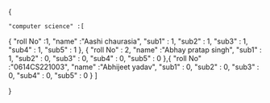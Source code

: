{

    "computer science" :[
{
    "roll No" :1,
    "name" :"Aashi chaurasia",
    "sub1" : 1,
    "sub2" : 1,
    "sub3" : 1,
    "sub4" : 1,
    "sub5" : 1
},
{
    "roll No" : 2,
    "name" :"Abhay pratap singh",
    "sub1" : 1,
    "sub2" : 0,
    "sub3" : 0,
    "sub4" : 0,
    "sub5" : 0
},{
    "roll No" :"0614CS221003",
    "name" :"Abhijeet yadav",
    "sub1" : 0,
    "sub2" : 0,
    "sub3" : 0,
    "sub4" : 0,
    "sub5" : 0
}
    ]        
    
}
